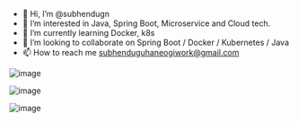 - 👋 Hi, I’m @subhendugn
- 👀 I’m interested in Java, Spring Boot, Microservice and Cloud tech.
- 🌱 I’m currently learning Docker, k8s
- 💞️ I’m looking to collaborate on Spring Boot  / Docker / Kubernetes / Java
- 📫 How to reach me subhenduguhaneogiwork@gmail.com

![image](https://user-images.githubusercontent.com/25449143/122907675-03982580-d371-11eb-860f-c4025a7a4a46.png)

![image](https://user-images.githubusercontent.com/25449143/122908192-7a352300-d371-11eb-9506-c0d2b3e815e5.png)

![image](https://user-images.githubusercontent.com/25449143/122908254-8caf5c80-d371-11eb-8b7a-87e508451da9.png)


<!---
subhendugn/subhendugn is a ✨ special ✨ repository because its `README.md` (this file) appears on your GitHub profile.
You can click the Preview link to take a look at your changes.
--->
